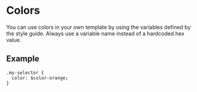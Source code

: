 
# Colors
You can use colors in your own template by using the variables defined by the style guide.
Always use a variable name instead of a hardcoded hex value.

## Example
```
.my-selector {
  color: $color-orange;
}
```
